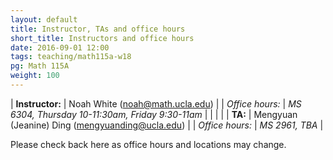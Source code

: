 ```yaml
---
layout: default
title: Instructor, TAs and office hours
short_title: Instructors and office hours
date: 2016-09-01 12:00
tags: teaching/math115a-w18
pg: Math 115A
weight: 100
---
```




| __Instructor:__ | Noah White (<a href="mailto:noah@math.ucla.edu">noah@math.ucla.edu</a>)                    |
| _Office hours:_ | _MS 6304, Thursday 10-11:30am, Friday 9:30-11am_                                      |
|                 |                                                                                            |
| __TA:__         | Mengyuan (Jeanine) Ding (<a href="mailto:mengyuanding@ucla.edu">mengyuanding@ucla.edu</a>) |
| _Office hours:_ | _MS 2961, TBA_   |


Please check back here as office hours and locations may change.
